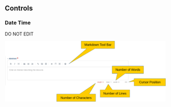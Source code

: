 ## Controls
### Date Time 
DO NOT EDIT

![Description Panel](/assets/reference/control-objects/markdown.png)
